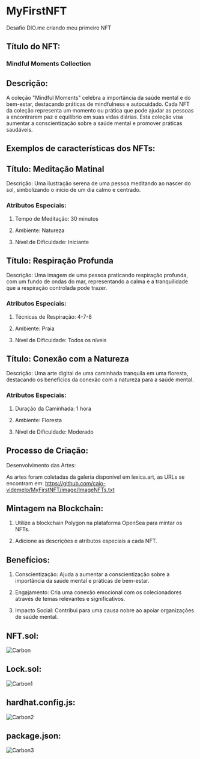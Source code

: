 # MyFirstNFT
Desafio DIO.me criando meu primeiro NFT

## Título do NFT:

### Mindful Moments Collection

## Descrição:

A coleção "Mindful Moments" celebra a importância da saúde mental e do bem-estar, destacando práticas de mindfulness e autocuidado. Cada NFT da coleção representa um momento ou prática que pode ajudar as pessoas a encontrarem paz e equilíbrio em suas vidas diárias. Esta coleção visa aumentar a conscientização sobre a saúde mental e promover práticas saudáveis.

## Exemplos de características dos NFTs:

## Título: Meditação Matinal

Descrição: Uma ilustração serena de uma pessoa meditando ao nascer do sol, simbolizando o início de um dia calmo e centrado.

### Atributos Especiais:

1. Tempo de Meditação: 30 minutos

2. Ambiente: Natureza

3. Nível de Dificuldade: Iniciante

## Título: Respiração Profunda

Descrição: Uma imagem de uma pessoa praticando respiração profunda, com um fundo de ondas do mar, representando a calma e a tranquilidade que a respiração controlada pode trazer.

### Atributos Especiais:

1. Técnicas de Respiração: 4-7-8

2. Ambiente: Praia

3. Nível de Dificuldade: Todos os níveis

## Título: Conexão com a Natureza

Descrição: Uma arte digital de uma caminhada tranquila em uma floresta, destacando os benefícios da conexão com a natureza para a saúde mental.

### Atributos Especiais:

1. Duração da Caminhada: 1 hora

2. Ambiente: Floresta

3. Nível de Dificuldade: Moderado

## Processo de Criação:

Desenvolvimento das Artes:

As artes foram coletadas da galeria disponível em lexica.art, as URLs se encontram em: https://github.com/caio-videmelo/MyFirstNFT/image/ImageNFTs.txt

## Mintagem na Blockchain:

1. Utilize a blockchain Polygon na plataforma OpenSea para mintar os NFTs.

2. Adicione as descrições e atributos especiais a cada NFT.

## Benefícios:

1. Conscientização: Ajuda a aumentar a conscientização sobre a importância da saúde mental e práticas de bem-estar.

2. Engajamento: Cria uma conexão emocional com os colecionadores através de temas relevantes e significativos.

3. Impacto Social: Contribui para uma causa nobre ao apoiar organizações de saúde mental.

## NFT.sol:

<img src="https://github.com/user-attachments/assets/30fa1fb1-7cd5-4ac4-8520-e56880057372" alt="Carbon"/>

## Lock.sol:

<img src="https://github.com/user-attachments/assets/30f4a7af-b65e-4179-adc9-caaaca0541fc" alt="Carbon1"/>

## hardhat.config.js:

<img src="https://github.com/user-attachments/assets/ae67f365-796f-4a4d-9b7c-3ace96254b0e" alt="Carbon2"/>

## package.json:

<img src="https://github.com/user-attachments/assets/fb44fbec-4e54-4b36-a312-eaf160353290" alt="Carbon3"/>


